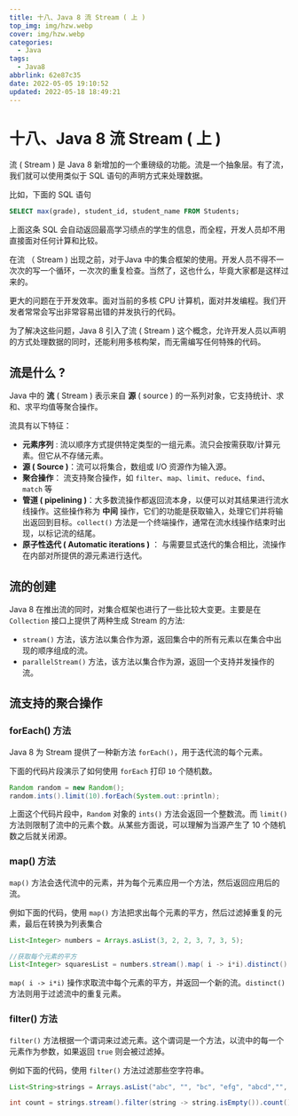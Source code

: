 ```yaml
---
title: 十八、Java 8 流 Stream ( 上 )
top_img: img/hzw.webp
cover: img/hzw.webp
categories:
  - Java
tags:
  - Java8
abbrlink: 62e87c35
date: 2022-05-05 19:10:52
updated: 2022-05-18 18:49:21
---
```


# 十八、Java 8 流 Stream ( 上 )

流 ( Stream ) 是 Java 8 新增加的一个重磅级的功能。流是一个抽象层。有了流，我们就可以使用类似于 SQL 语句的声明方式来处理数据。

比如，下面的 SQL 语句

```SQL
SELECT max(grade), student_id, student_name FROM Students;
```

上面这条 SQL 会自动返回最高学习绩点的学生的信息，而全程，开发人员却不用直接面对任何计算和比较。

在流 （ Stream ) 出现之前，对于Java 中的集合框架的使用。开发人员不得不一次次的写一个循环，一次次的重复检查。当然了，这也什么，毕竟大家都是这样过来的。

更大的问题在于开发效率。面对当前的多核 CPU 计算机，面对并发编程。我们开发者常常会写出非常容易出错的并发执行的代码。

为了解决这些问题，Java 8 引入了流 ( Stream ) 这个概念，允许开发人员以声明的方式处理数据的同时，还能利用多核构架，而无需编写任何特殊的代码。

## 流是什么 ?

Java 中的 **流** ( Stream ) 表示来自 **源** ( source ) 的一系列对象，它支持统计、求和、求平均值等聚合操作。

流具有以下特征：

- **元素序列** : 流以顺序方式提供特定类型的一组元素。流只会按需获取/计算元素。但它从不存储元素。
- **源 ( Source )**：流可以将集合，数组或 I/O 资源作为输入源。
- **聚合操作**： 流支持聚合操作，如 `filter`、`map`、`limit`、`reduce`、`find`、`match` 等
- **管道 ( pipelining )**：大多数流操作都返回流本身，以便可以对其结果进行流水线操作。这些操作称为 **中间** 操作，它们的功能是获取输入，处理它们并将输出返回到目标。`collect()` 方法是一个终端操作，通常在流水线操作结束时出现，以标记流的结尾。
- **原子性迭代 ( Automatic iterations )** ： 与需要显式迭代的集合相比，流操作在内部对所提供的源元素进行迭代。

## 流的创建

Java 8 在推出流的同时，对集合框架也进行了一些比较大变更。主要是在 `Collection` 接口上提供了两种生成 Stream 的方法:

- `stream()` 方法，该方法以集合作为源，返回集合中的所有元素以在集合中出现的顺序组成的流。
- `parallelStream()` 方法，该方法以集合作为源，返回一个支持并发操作的流。

## 流支持的聚合操作

### forEach() 方法

Java 8 为 Stream 提供了一种新方法 `forEach()`，用于迭代流的每个元素。

下面的代码片段演示了如何使用 `forEach` 打印 `10` 个随机数。

```JAVA
Random random = new Random();
random.ints().limit(10).forEach(System.out::println);
```

上面这个代码片段中，`Random` 对象的 `ints()` 方法会返回一个整数流。而 `limit()` 方法则限制了流中的元素个数。从某些方面说，可以理解为当源产生了 10 个随机数之后就关闭源。

### map() 方法

`map()` 方法会迭代流中的元素，并为每个元素应用一个方法，然后返回应用后的流。

例如下面的代码，使用 `map()` 方法把求出每个元素的平方，然后过滤掉重复的元素，最后在转换为列表集合

```JAVA
List<Integer> numbers = Arrays.asList(3, 2, 2, 3, 7, 3, 5);

//获取每个元素的平方
List<Integer> squaresList = numbers.stream().map( i -> i*i).distinct().collect(Collectors.toList());
```

`map( i -> i*i)` 操作求取流中每个元素的平方，并返回一个新的流。`distinct()` 方法则用于过滤流中的重复元素。

### filter() 方法

`filter()` 方法根据一个谓词来过滤元素。这个谓词是一个方法，以流中的每一个元素作为参数，如果返回 `true` 则会被过滤掉。

例如下面的代码，使用 `filter()` 方法过滤那些空字符串。

```JAVA
List<String>strings = Arrays.asList("abc", "", "bc", "efg", "abcd","", "jkl");

int count = strings.stream().filter(string -> string.isEmpty()).count();
```
